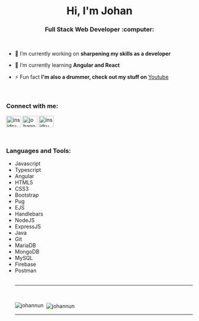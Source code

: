 <h1 align="center">Hi, I'm Johan</h1>
<h3 align="center">Full Stack Web Developer :computer:</h3>

<br>

- 🔭 I’m currently working on **sharpening my skills as a developer**

- 🌱 I’m currently learning **Angular and React**

- ⚡ Fun fact **I'm also a drummer, check out my stuff on** [Youtube](https://www.youtube.com/user/Insidrums)

<br>

<h3 align="left">Connect with me:</h3>
<p align="left">
<a href="https://codepen.io/insidrums" target="blank"><img align="center" src="https://cdn.jsdelivr.net/npm/simple-icons@3.0.1/icons/codepen.svg" alt="insidrums" height="30" width="40" /></a>
<a href="https://linkedin.com/in/johannun" target="blank"><img align="center" src="https://cdn.jsdelivr.net/npm/simple-icons@3.0.1/icons/linkedin.svg" alt="johannun" height="30" width="40" /></a>
<a href="https://www.youtube.com/c/insidrums" target="blank"><img align="center" src="https://cdn.jsdelivr.net/npm/simple-icons@3.0.1/icons/youtube.svg" alt="insidrums" height="30" width="40" /></a>
</p>

<br>
<h3 align="left">Languages and Tools:</h3>

<ul>
  <li> Javascript </li>
  <li> Typescript </li>
  <li> Angular </li>
  <li> HTML5 </li>
  <li> CSS3 </li>
  <li> Bootstrap </li>
  <li> Pug </li>
  <li> EJS </li> 
  <li> Handlebars </li>
  <li> NodeJS </li>
  <li> ExpressJS </li>
  <li> Java </li>
  <li> Git </li>
  <li> MariaDB </li>
  <li> MongoDB </li>
  <li> MySQL </li>
  <li> Firebase </li>
  <li> Postman </li>  

<br>
<hr>
<br>



<p><img align="left" src="https://github-readme-stats.vercel.app/api/top-langs?username=johannun&show_icons=true&locale=en&layout=compact&theme=gotham" alt="johannun" /></p>

<p>&nbsp;<img align="center" src="https://github-readme-stats.vercel.app/api?username=johannun&show_icons=true&locale=en&theme=gotham" alt="johannun" /></p>




---

